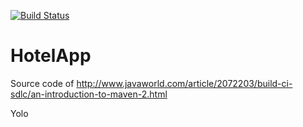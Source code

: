 [![Build Status](https://travis-ci.org/MensObscura/HotelApp.svg?branch=master)](https://travis-ci.org/MensObscura/HotelApp)

HotelApp
========

Source code of http://www.javaworld.com/article/2072203/build-ci-sdlc/an-introduction-to-maven-2.html

Yolo
